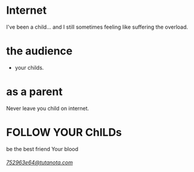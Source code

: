 # Internet

I've been a child... and I still sometimes feeling like suffering the overload.

# the audience

- your childs.

# as a parent

Never leave you child on internet.

# FOLLOW YOUR ChILDs

be the best friend Your blood

###### 752963e64@tutanota.com
